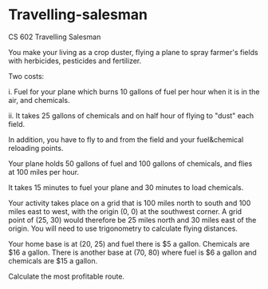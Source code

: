 # Travelling-salesman
CS 602 Travelling Salesman


You make your living as a crop duster, flying a plane to spray farmer's fields with herbicides, pesticides and fertilizer.

Two costs:

i. Fuel for your plane which burns 10 gallons of fuel per hour when it is in the air, and chemicals.

ii. It takes 25 gallons of chemicals and on half hour of flying to "dust" each field.

In addition, you have to fly to and from the field and your fuel&chemical reloading points. 

Your plane holds 50 gallons of fuel and 100 gallons of chemicals, and flies at 100 miles per hour. 

It takes 15 minutes to fuel your plane and 30 minutes to load chemicals. 

Your activity takes place on a grid that is 100 miles north to south and 100 miles east to west, with the origin (0, 0) at the southwest corner. A grid point of (25, 30) would therefore be 25 miles north and 30 miles east of the origin. You will need to use trigonometry to calculate flying distances.

Your home base is at (20, 25) and fuel there is $5 a gallon. Chemicals are $16 a gallon. There is another base at (70, 80) where fuel is $6 a gallon and chemicals are $15 a gallon.

Calculate the most profitable route.
